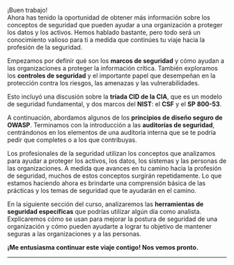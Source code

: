 
¡Buen trabajo!  
Ahora has tenido la oportunidad de obtener más información sobre los conceptos de seguridad que pueden ayudar a una organización a proteger los datos y los activos. Hemos hablado bastante, pero todo será un conocimiento valioso para ti a medida que continúes tu viaje hacia la profesión de la seguridad.

Empezamos por definir qué son los **marcos de seguridad** y cómo ayudan a las organizaciones a proteger la información crítica. También exploramos los **controles de seguridad** y el importante papel que desempeñan en la protección contra los riesgos, las amenazas y las vulnerabilidades.

Esto incluyó una discusión sobre la **tríada CID de la CIA**, que es un modelo de seguridad fundamental, y dos marcos del **NIST**: el **CSF** y el **SP 800-53**.

A continuación, abordamos algunos de los **principios de diseño seguro de OWASP**. Terminamos con la introducción a las **auditorías de seguridad**, centrándonos en los elementos de una auditoría interna que se te podría pedir que completes o a los que contribuyas.

Los profesionales de la seguridad utilizan los conceptos que analizamos para ayudar a proteger los activos, los datos, los sistemas y las personas de las organizaciones. A medida que avances en tu camino hacia la profesión de seguridad, muchos de estos conceptos surgirán repetidamente. Lo que estamos haciendo ahora es brindarte una comprensión básica de las prácticas y los temas de seguridad que te ayudarán en el camino.

En la siguiente sección del curso, analizaremos las **herramientas de seguridad específicas** que podrías utilizar algún día como analista. Explicaremos cómo se usan para mejorar la postura de seguridad de una organización y cómo pueden ayudarte a lograr tu objetivo de mantener seguras a las organizaciones y a las personas.

**¡Me entusiasma continuar este viaje contigo! Nos vemos pronto.**

---

